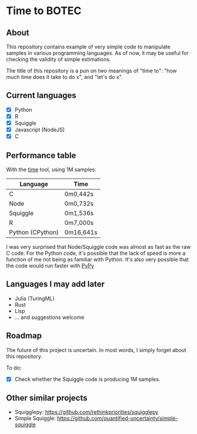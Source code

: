 # Time to BOTEC

## About

This repository contains example of very simple code to manipulate samples in various programming languages. As of now, it may be useful for checking the validity of simple estimations.

The title of this repository is a pun on two meanings of "time to": "how much time does it take to do x", and "let's do x".

## Current languages

- [x] Python
- [x] R
- [x] Squiggle 
- [x] Javascript (NodeJS)
- [x] C

## Performance table

With the [time](https://man7.org/linux/man-pages/man1/time.1.html) tool, using 1M samples:

| Language | Time      |
|----------|-----------|
| C        | 0m0,442s  |
| Node     | 0m0,732s  |
| Squiggle | 0m1,536s  |
| R        | 0m7,000s  |
| Python (CPython)  | 0m16,641s |


I was very surprised that Node/Squiggle code was almost as fast as the raw C code. For the Python code, it's possible that the lack of speed is more a function of me not being as familiar with Python. It's also very possible that the code would run faster with [PyPy](https://doc.pypy.org)
 
## Languages I may add later

- Julia (TuringML) 
- Rust
- Lisp
- ... and suggestions welcome

## Roadmap

The future of this project is uncertain. In most words, I simply forget about this repository.

To do:
- [x] Check whether the Squiggle code is producing 1M samples.

## Other similar projects

- Squigglepy: <https://github.com/rethinkpriorities/squigglepy>
- Simple Squiggle: <https://github.com/quantified-uncertainty/simple-squiggle>
